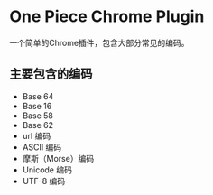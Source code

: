 # One Piece Chrome Plugin

一个简单的Chrome插件，包含大部分常见的编码。

## 主要包含的编码
- Base 64
- Base 16
- Base 58
- Base 62
- url 编码
- ASCII 编码
- 摩斯（Morse）编码
- Unicode 编码
- UTF-8 编码
